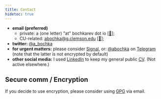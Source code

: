 ```yaml
---
title: Contact
hidetoc: true
---
```

- **email (preferred)** 
  + private: a (one letter) "at" bochkarev dot io [[🔑](/abochkarev-pubkey.asc)];
  + CU-related: [abochka@g.clemson.edu](mailto:abochka@g.clemson.edu) [[🔑](/abochka-pubkey.asc)];
- **twitter:** [@a_bochka](https://twitter.com/a_bochka)
- **for urgent matters:** please consider [Signal](https://signal.org/), or: [@abochka](https://t.me/abochka) on
    [Telegram](https://telegram.org/faq#q-how-is-telegram-different-from-whatsapp) (note that the latter is not encrypted by default)
- **other social media:** I used [LinkedIn](https://www.linkedin.com/in/aabochkaryov) to keep my general public [CV](/bochkarev_cv.pdf). (Not active elsewhere.)

## Secure comm / Encryption
If you decide to use encryption, please consider using [GPG](https://gnupg.org/) via email.

<!-- ## Notes on software -->
<!-- <a name="xmpp"><b>XMPP:</b></a> That's pretty old and "unpopular" technology these days (well, apart from being integral part of some hugely popular commercial IMs). You'll need a client, such as [Gajim](https://gajim.org/) for Linux/Windows, or [Adium](https://adium.im/) for Mac (more [details](https://xmpp.org/software/clients.html)). I am very open to alternative suggestions, but this thing supports inline LaTeX and end-to-end encryption with _my_ key. To make the `xmpp://` link clickable in Firefox, see [this](https://wiki.xmpp.org/web/XMPP_URIs). -->

<!-- <\!-- <a name="GPG"><b>GPG (🔑):</b></a> the thing is not exactly user friendly. See, e.g., [this](https://futureboy.us/pgp.html) blogpost for more details on "how and why to use **G**NU **P**rivacy **G**uard". Also, there is a hardcore technical [manual](https://www.gnupg.org/gph/en/manual.html). -\-> -->
